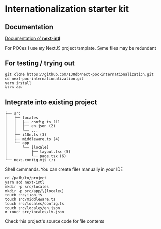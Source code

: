 # Internationalization starter kit

## Documentation

[Documentation of **next-intl**](https://next-intl-docs.vercel.app/docs/getting-started)

For POCes I use my NextJS project template. Some files may be redundant

## For testing / trying out

```shell
git clone https://github.com/130db/next-poc-internationalization.git
cd next-poc-internationalization.git
yarn install
yarn dev
```

## Integrate into existing project

```
├── src
│   ├── locales
│   │   ├── config.ts (1)
│   │   ├── en.json (2)
│   │   └── ...
│   ├── i18n.ts (3)
│   ├── middleware.ts (4)
│   └── app
│       └── [locale]
│           ├── layout.tsx (5)
│           └── page.tsx (6)
└── next.config.mjs (7)
```

Shell commands. You can create files manually in your IDE

```shell
cd /path/to/project
yarn add next-intl
mkdir -p src/locales
mkdir -p src/app/\[locale\]
touch src/i18n.ts
touch src/middleware.ts
touch src/locales/config.ts
touch src/locales/en.json
# touch src/locales/lv.json
```

Check this project's source code for file contents
